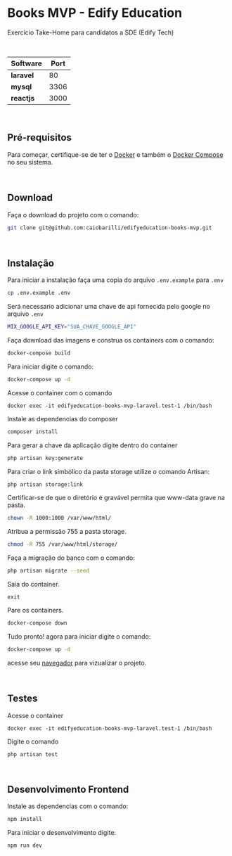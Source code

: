 # Books MVP - Edify Education

Exercício Take-Home para candidatos a SDE (Edify Tech)

<br />

| Software       | Port |
| -------------- | ---- |
| **laravel**    | 80   |
| **mysql**      | 3306 |
| **reactjs**    | 3000 |

<br />

## Pré-requisitos

Para começar, certifique-se de ter o [Docker](https://docs.docker.com/) e também o [Docker Compose](https://docs.docker.com/compose/install/) no seu sistema.

<br />

## Download

Faça o download do projeto com o comando:

```sh
git clone git@github.com:caiobarilli/edifyeducation-books-mvp.git
```

<br />

## Instalação

Para iniciar a instalação faça uma copia do arquivo ``.env.example`` para ``.env``

```sh
cp .env.example .env
```

Será necessario adicionar uma chave de api fornecida pelo google no arquivo ``.env``

```sh
MIX_GOOGLE_API_KEY="SUA_CHAVE_GOOGLE_API"
```

Faça download das imagens e construa os containers com o comando:

```sh
docker-compose build
```

Para iniciar digite o comando:

```sh
docker-compose up -d
```

Acesse o container com o comando

```
docker exec -it edifyeducation-books-mvp-laravel.test-1 /bin/bash
```

Instale as dependencias do composer

```sh
composer install
```

Para gerar a chave da aplicação digite dentro do container

```sh
php artisan key:generate
```

Para criar o link simbólico da pasta storage utilize o comando Artisan:

```sh
php artisan storage:link
```

Certificar-se de que o diretório é gravável permita que www-data grave na pasta.

```sh
chown -R 1000:1000 /var/www/html/
```

Atribua a permissão 755 a pasta storage.

```sh
chmod -R 755 /var/www/html/storage/
```

Faça a migração do banco com o comando:

```sh
php artisan migrate --seed
```

Saia do container.

```
exit
```

Pare os containers.

```sh
docker-compose down
```

Tudo pronto! agora para iniciar digite o comando:

```sh
docker-compose up -d
```

acesse seu [navegador](http://localhost/) para vizualizar o projeto.

<br>

## Testes

Acesse o container

```
docker exec -it edifyeducation-books-mvp-laravel.test-1 /bin/bash
```

Digite o comando

```
php artisan test
```

<br>


## Desenvolvimento Frontend


Instale as dependencias com o comando:

```sh
npm install
```

Para iniciar o desenvolvimento digite:

```sh
npm run dev
```

